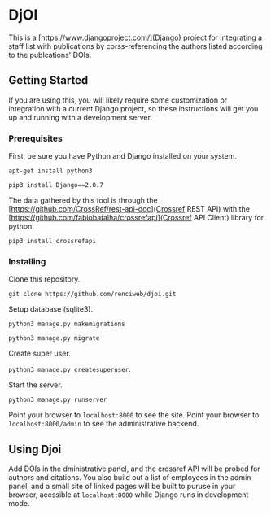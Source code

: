# DjOI

This is a [https://www.djangoproject.com/](Django) project for integrating a staff list with publications by corss-referencing the authors listed according to the publcations' DOIs.

## Getting Started

If you are using this, you will likely require some customization or integration with a current Django project, so these instructions will get you up and running with a development server.

### Prerequisites

First, be sure you have Python and Django installed on your system.

`apt-get install python3`

`pip3 install Django==2.0.7`

The data gathered by this tool is through the [https://github.com/CrossRef/rest-api-doc](Crossref REST API) with the [https://github.com/fabiobatalha/crossrefapi](Crossref API Client) library for python.

`pip3 install crossrefapi`

### Installing

Clone this repository.

`git clone https://github.com/renciweb/djoi.git`

Setup database (sqlite3).

`python3 manage.py makemigrations`

`python3 manage.py migrate`

Create super user.

`python3 manage.py createsuperuser`.

Start the server.

`python3 manage.py runserver`

Point your browser to `localhost:8000` to see the site.
Point your browser to `localhost:8000/admin` to see the administrative backend.

## Using Djoi

Add DOIs in the dministrative panel, and the crossref API will be probed for authors and citations. You also build out a list of employees in the admin panel, and a small site of linked pages will be built to puruse in your browser, acessible at `localhost:8000` while Django runs in development mode.
